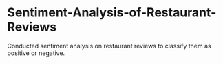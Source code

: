 # Sentiment-Analysis-of-Restaurant-Reviews
Conducted sentiment analysis on restaurant reviews to classify them as positive or negative.
